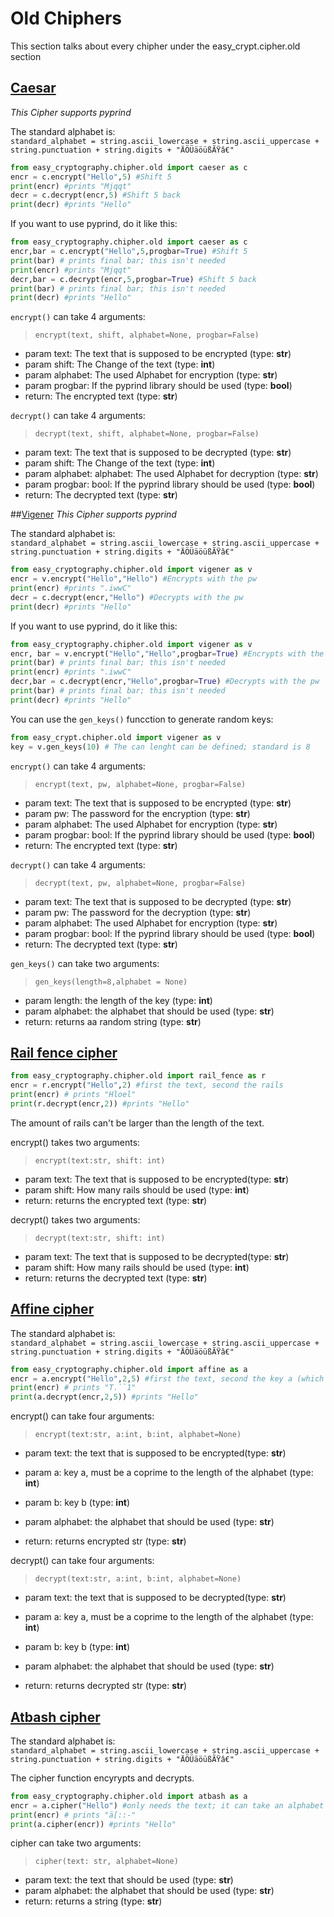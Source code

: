 # Old Chiphers
This section talks about every chipher under the easy_crypt.cipher.old section
## [Caesar](https://en.wikipedia.org/wiki/Caesar_cipher)
*This Cipher supports pyprind*

The standard alphabet is:  
`standard_alphabet = string.ascii_lowercase + string.ascii_uppercase + string.punctuation + string.digits + "ÄÖÜäöüßÃŸâ€"`

```` python
from easy_cryptography.chipher.old import caeser as c
encr = c.encrypt("Hello",5) #Shift 5
print(encr) #prints "Mjqqt"
decr = c.decrypt(encr,5) #Shift 5 back
print(decr) #prints "Hello"
````
If you want to use pyprind, do it like this:
```` python
from easy_cryptography.chipher.old import caeser as c
encr,bar = c.encrypt("Hello",5,progbar=True) #Shift 5
print(bar) # prints final bar; this isn't needed
print(encr) #prints "Mjqqt"
decr,bar = c.decrypt(encr,5,progbar=True) #Shift 5 back
print(bar) # prints final bar; this isn't needed
print(decr) #prints "Hello"
````
`encrypt()` can take 4 arguments:
> `encrypt(text, shift, alphabet=None, progbar=False)`
- param text: The text that is supposed to be encrypted (type: **str**)
- param shift: The Change of the text (type: **int**)
- param alphabet: The used Alphabet for encryption (type: **str**)
- param progbar: If the pyprind library should be used (type: **bool**)
- return: The encrypted text (type: **str**)


`decrypt()` can take 4 arguments:
> `decrypt(text, shift, alphabet=None, progbar=False)`
- param text: The text that is supposed to be decrypted (type: **str**)
- param shift: The Change of the text (type: **int**)
- param alphabet: alphabet: The used Alphabet for decryption (type: **str**)
- param progbar: bool: If the pyprind library should be used (type: **bool**)
- return: The decrypted text (type: **str**)

##[Vigener](https://en.wikipedia.org/wiki/Vigen%C3%A8re_cipher)
*This Cipher supports pyprind*

The standard alphabet is:  
`standard_alphabet = string.ascii_lowercase + string.ascii_uppercase + string.punctuation + string.digits + "ÄÖÜäöüßÃŸâ€"`

``` python
from easy_cryptography.chipher.old import vigener as v
encr = v.encrypt("Hello","Hello") #Encrypts with the pw
print(encr) #prints ".iwwC"
decr = c.decrypt(encr,"Hello") #Decrypts with the pw
print(decr) #prints "Hello"
```
If you want to use pyprind, do it like this:
``` python
from easy_cryptography.chipher.old import vigener as v
encr, bar = v.encrypt("Hello","Hello",progbar=True) #Encrypts with the pw
print(bar) # prints final bar; this isn't needed
print(encr) #prints ".iwwC"
decr,bar = c.decrypt(encr,"Hello",progbar=True) #Decrypts with the pw
print(bar) # prints final bar; this isn't needed
print(decr) #prints "Hello"
```
You can use the ``gen_keys()`` funcction to generate random keys:
```` python
from easy_crypt.chipher.old import vigener as v
key = v.gen_keys(10) # The can lenght can be defined; standard is 8
````
`encrypt()` can take 4 arguments:

>`encrypt(text, pw, alphabet=None, progbar=False)`
- param text: The text that is supposed to be encrypted (type: **str**)
- param pw: The password for the encryption (type: **str**)
- param alphabet: The used Alphabet for encryption (type: **str**)
- param progbar: bool: If the pyprind library should be used (type: **bool**)
- return: The encrypted text (type: **str**)

`decrypt()` can take 4 arguments:

>`decrypt(text, pw, alphabet=None, progbar=False)`

- param text: The text that is supposed to be decrypted (type: **str**)
- param pw: The password for the decryption (type: **str**)
- param alphabet: The used Alphabet for encryption (type: **str**)
- param progbar: bool: If the pyprind library should be used (type: **bool**)
- return: The decrypted text (type: **str**)


``gen_keys()`` can take two arguments:

>`gen_keys(length=8,alphabet = None)`

- param length: the length of the key (type: **int**)
- param alphabet: the alphabet that should be used (type: **str**)
- return: returns aa random string (type: **str**)

## [Rail fence cipher](https://en.wikipedia.org/wiki/Rail_fence_cipher)

``` python
from easy_cryptography.chipher.old import rail_fence as r
encr = r.encrypt("Hello",2) #first the text, second the rails
print(encr) # prints "Hloel"
print(r.decrypt(encr,2)) #prints "Hello"
```
The amount of rails can't be larger than the length of the text.

encrypt() takes two arguments:
>``encrypt(text:str, shift: int)``

- param text: The text that is supposed to be encrypted(type: **str**)
- param shift: How many rails should be used (type: **int**)
- return: returns the encrypted text (type: **str**)

decrypt() takes two arguments:
>`decrypt(text:str, shift: int)`

- param text: The text that is supposed to be decrypted(type: **str**)
- param shift: How many rails should be used (type: **int**)
- return: returns the decrypted text (type: **str**)

## [Affine cipher](https://en.wikipedia.org/wiki/Affine_cipher)
The standard alphabet is:  
`standard_alphabet = string.ascii_lowercase + string.ascii_uppercase + string.punctuation + string.digits + "ÄÖÜäöüßÃŸâ€"`

``` python
from easy_cryptography.chipher.old import affine as a
encr = a.encrypt("Hello",2,5) #first the text, second the key a (which must be a comprime to the lenght of the alphabet), third the key b
print(encr) # prints "T.``1"
print(a.decrypt(encr,2,5)) #prints "Hello"
```

encrypt() can take four arguments:

>`encrypt(text:str, a:int, b:int, alphabet=None)`

- param text: the text that is supposed to be encrypted(type: **str**)
  
- param a: key a, must be a coprime to the length of the alphabet (type: **int**)
  
- param b: key b (type: **int**)
  
- param alphabet: the alphabet that should be used (type: **str**)
  
- return: returns encrypted str (type: **str**)

decrypt() can take four arguments:

>`decrypt(text:str, a:int, b:int, alphabet=None)`

- param text: the text that is supposed to be decrypted(type: **str**)  
  
- param a: key a, must be a coprime to the length of the alphabet (type: **int**)   
  
- param b: key b (type: **int**)   
  
- param alphabet: the alphabet that should be used (type: **str**)
  
- return: returns decrypted str (type: **str**)



## [Atbash cipher](https://en.wikipedia.org/wiki/Atbash)
The standard alphabet is:  
`standard_alphabet = string.ascii_lowercase + string.ascii_uppercase + string.punctuation + string.digits + "ÄÖÜäöüßÃŸâ€"`

The cipher function encyrypts and decrypts.
``` python
from easy_cryptography.chipher.old import atbash as a
encr = a.cipher("Hello") #only needs the text; it can take an alphabet as a argument
print(encr) # prints "ä[::-"
print(a.cipher(encr)) #prints "Hello"
```

cipher can take two arguments:

>`cipher(text: str, alphabet=None)`

- param text: the text that should be used (type: **str**)
- param alphabet: the alphabet that should be used (type: **str**)
- return: returns a string (type: **str**)